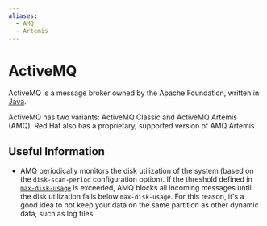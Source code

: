 ```yaml
---
aliases:
  - AMQ
  - Artemis
---
```


# ActiveMQ

ActiveMQ is a message broker owned by the Apache Foundation, written in
[Java](programming/languages/java/index.md).

ActiveMQ has two variants: ActiveMQ Classic and ActiveMQ Artemis (AMQ). Red Hat
also has a proprietary, supported version of AMQ Artemis.

## Useful Information

- AMQ periodically monitors the disk utilization of the system (based on the
  `disk-scan-period` configuration option). If the threshold defined in
  [`max-disk-usage`](https://activemq.apache.org/components/artemis/documentation/1.4.0/paging.html#max-disk-usage)
  is exceeded, AMQ blocks all incoming messages until the disk utilization falls
  below `max-disk-usage`. For this reason, it's a good idea to not keep your
  data on the same partition as other dynamic data, such as log files.
